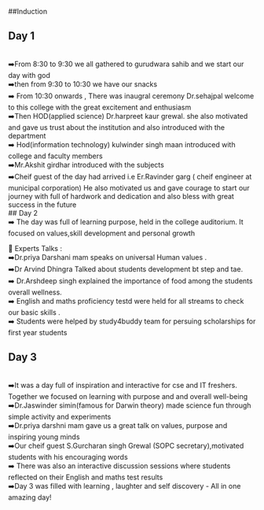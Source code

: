 ##Induction
<br>
## Day 1
<br>
➡️From 8:30 to 9:30 we all gathered to gurudwara sahib and we start our day with god 
<br>
➡️then from 9:30 to 10:30 we have our snacks 
<br>
➡️ From 10:30 onwards , There was inaugral ceremony Dr.sehajpal welcome to this college with the great excitement and enthusiasm 
<br>
➡️Then HOD(applied science) Dr.harpreet kaur grewal. she also motivated and gave us trust about the institution and also introduced with the department 
<br>
➡️ Hod(information technology) kulwinder singh maan introduced with college and faculty members 
<br>
➡️Mr.Akshit girdhar introduced with the subjects 
<br>
➡️Cheif guest of the day had arrived i.e Er.Ravinder garg ( cheif engineer at municipal corporation) He also motivated us and gave courage to start our journey with full of hardwork and dedication and also bless with great success in the future 
<br>
## Day 2 
<br>
➡️ The day was full of learning purpose, held in the college auditorium. It focused on values,skill development and personal growth 
<br>

🔗 Experts Talks :
<br>
➡️Dr.priya Darshani mam speaks on universal Human values .
<br>
➡️Dr Arvind Dhingra Talked about students development bt step and tae.
<br>
➡️ Dr.Arshdeep singh explained the importance of food among the students overall wellness.
<br>
➡️ English and maths proficiency testd were held for all streams to check our basic skills .
<br>
➡️ Students were helped by study4buddy team for persuing scholarships for first year students 
<br>

## Day 3
<br>
➡️It was a day full of inspiration and interactive for cse and IT freshers.
<br>
Together we focused on learning with purpose and and overall well-being 
<br>
➡️Dr.Jaswinder simin(famous for Darwin theory) made science fun through simple activity and experiments 
<br>
➡️Dr.priya darshni mam gave us a great talk on values, purpose and inspiring young minds
<br>
➡️Our cheif guest S.Gurcharan singh Grewal (SOPC secretary),motivated students 
with his encouraging words
<br>
➡️ There was also an interactive discussion sessions where students reflected on their English and maths test results
<br>
➡️Day 3 was filled with learning , laughter and self discovery - All in one amazing day!
